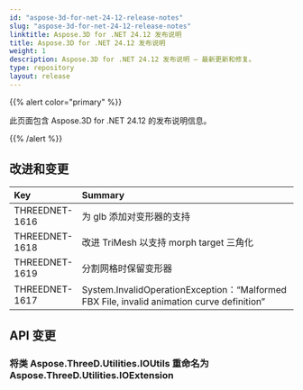 ```yaml
---
id: "aspose-3d-for-net-24-12-release-notes"
slug: "aspose-3d-for-net-24-12-release-notes"
linktitle: Aspose.3D for .NET 24.12 发布说明
title: Aspose.3D for .NET 24.12 发布说明
weight: 1
description: Aspose.3D for .NET 24.12 发布说明 – 最新更新和修复。
type: repository
layout: release
---
```


{{% alert color="primary" %}}

此页面包含 Aspose.3D for .NET 24.12 的发布说明信息。

{{% /alert %}}
## **改进和变更**

|**Key**|**Summary**|**Category**|
| :- | :- | :- |
| THREEDNET-1616 | 为 glb 添加对变形器的支持 | Task |
| THREEDNET-1618 | 改进 TriMesh 以支持 morph target 三角化 | Task |
| THREEDNET-1619 | 分割网格时保留变形器 | Task |
| THREEDNET-1617 | System.InvalidOperationException：“Malformed FBX File, invalid animation curve definition” | Bug fixing |

## API 变更 ##


### 将类 **Aspose.ThreeD.Utilities.IOUtils** 重命名为 **Aspose.ThreeD.Utilities.IOExtension**